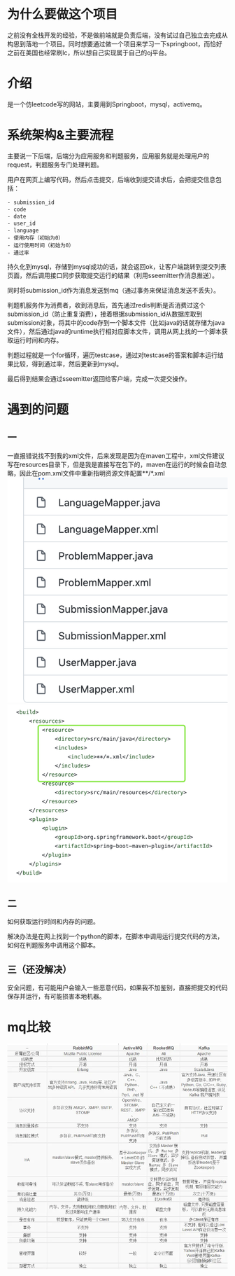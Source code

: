 # 为什么要做这个项目
之前没有全栈开发的经验，不是做前端就是负责后端，没有试过自己独立去完成从构思到落地一个项目。同时想要通过做一个项目来学习一下springboot，而恰好之前在美国也经常刷lc，所以想自己实现属于自己的oj平台。
# 介绍
是一个仿leetcode写的网站，主要用到Springboot，mysql，activemq。
# 系统架构&主要流程
主要说一下后端，后端分为应用服务和判题服务，应用服务就是处理用户的request，判题服务专门处理判题。

用户在网页上编写代码，然后点击提交，后端收到提交请求后，会把提交信息包括：

```
- submission_id
- code
- date
- user_id
- language
- 使用内存（初始为0）
- 运行使用时间（初始为0）
- 通过率
```
持久化到mysql，存储到mysql成功的话，就会返回ok，让客户端跳转到提交列表页面，然后调用接口同步获取提交运行的结果（利用sseemitter作消息推送）。

同时将submission_id作为消息发送到mq（通过事务来保证消息发送不丢失）。

判题机服务作为消费者，收到消息后，首先通过redis判断是否消费过这个submission_id（防止重复消费），接着根据submission_id从数据库取到submission对象，将其中的code存到一个脚本文件（比如java的话就存储为java文件），然后通过java的runtime执行相对应脚本文件，调用从网上找的一个脚本获取运行时间和内存。

判题过程就是一个for循环，遍历testcase，通过对testcase的答案和脚本运行结果比较，得到通过率，然后更新到mysql。

最后得到结果会通过sseemitter返回给客户端，完成一次提交操作。


# 遇到的问题
## 一
一直报错说找不到我的xml文件，后来发现是因为在maven工程中，xml文件建议写在resources目录下，但是我是直接写在包下的，maven在运行的时候会自动忽略，因此在pom.xml文件中重新指明资源文件配置<include>**/*.xml</include> 
![img](../img/gcode1.png)
![img](../img/gcode2.png)

## 二
如何获取运行时间和内存的问题。

解决办法是在网上找到一个python的脚本，在脚本中调用运行提交代码的方法，如何在判题服务中调用这个脚本。

## 三（还没解决）
安全问题，有可能用户会输入一些恶意代码，如果我不加鉴别，直接把提交的代码保存并运行，有可能损害本地机器。

# mq比较
![img](../img/mq.png)